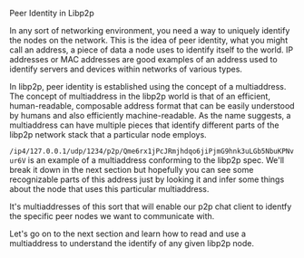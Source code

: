 Peer Identity in Libp2p

In any sort of networking environment, you need a way to uniquely identify the nodes on the network.  This is the idea of peer identity, what you might call an address, a piece of data a node uses to identify itself to the world.  IP addresses or MAC addresses are good examples of an address used to identify servers and devices within networks of various types.

In libp2p, peer identity is established using the concept of a multiaddress. The concept of multiaddress in the libp2p world is that of an efficient, human-readable, composable address format that can be easily understood by humans and also efficiently machine-readable.  As the name suggests, a multiaddress can have multiple pieces that identify different parts of the libp2p network stack that a particular node employs.  

`/ip4/127.0.0.1/udp/1234/p2p/Qme6rx1jPcJRmjhdqo6jiPjmG9hnk3uLGb5NbuKPNvur6V` is an example of a multiaddress conforming to the libp2p spec.  We'll break it down in the next section but hopefully you can see some recognizable parts of this address just by looking it and infer some things about the node that uses this particular multiaddress.  

It's multiaddresses of this sort that will enable our p2p chat client to identfy the specific peer nodes we want to communicate with.

Let's go on to the next section and learn how to read and use a multiaddress to understand the identify of any given libp2p node.
